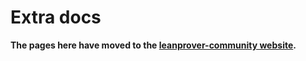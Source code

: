 # Extra docs

**The pages here have moved to the [leanprover-community website](https://leanprover-community.github.io/learn.html#miscellaneous-topics).**

